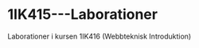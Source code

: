 1IK415---Laborationer
=====================

Laborationer i kursen 1IK416 (Webbteknisk Introduktion)
